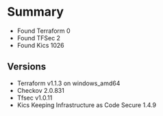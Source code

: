 # Summary

- Found Terraform 0
- Found TFSec 2
- Found Kics 1026

## Versions

- Terraform v1.1.3 on windows_amd64
- Checkov 2.0.831
- Tfsec v1.0.11
- Kics Keeping Infrastructure as Code Secure 1.4.9
